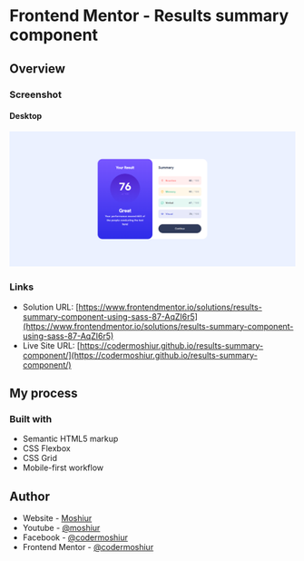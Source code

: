 # Frontend Mentor - Results summary component

## Overview

### Screenshot

#### Desktop

![](./design/desktop-design.png)

### Links

- Solution URL: [https://www.frontendmentor.io/solutions/results-summary-component-using-sass-87-AqZI6r5](https://www.frontendmentor.io/solutions/results-summary-component-using-sass-87-AqZI6r5)
- Live Site URL: [https://codermoshiur.github.io/results-summary-component/](https://codermoshiur.github.io/results-summary-component/)

## My process

### Built with

- Semantic HTML5 markup
- CSS Flexbox
- CSS Grid
- Mobile-first workflow

## Author

- Website - [Moshiur](https://codersfoundation.com)
- Youtube - [@moshiur](https://www.youtube.com/moshiur)
- Facebook - [@codermoshiur](https://www.facebook.com/codermoshiur)
- Frontend Mentor - [@codermoshiur](https://www.frontendmentor.io/profile/codermoshiur)
